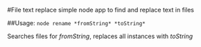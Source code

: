 #File text replace
simple node app to find and replace text in files

##Usage:
`node rename *fromString* *toString*`

Searches files for *fromString*, replaces all instances with *toString*
